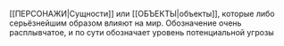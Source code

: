  [[ПЕРСОНАЖИ|Сущности]] или [[ОБЪЕКТЫ|объекты]], которые либо серьёзнейшим образом влияют на мир. Обозначение очень расплывчатое, и по сути обозначает уровень потенциальной угрозы